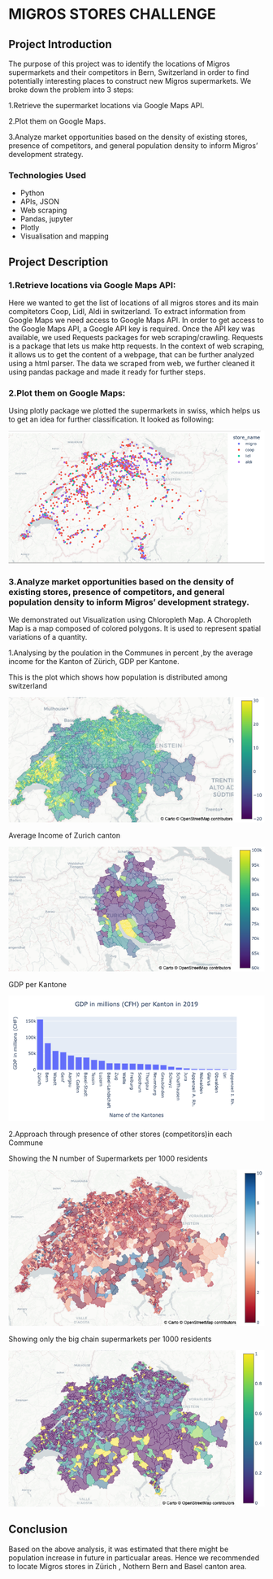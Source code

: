 # MIGROS STORES CHALLENGE

## Project Introduction
   The purpose of this project was to identify the locations of Migros supermarkets and their competitors in Bern, Switzerland in order to find potentially interesting places to construct new Migros supermarkets. We broke down the problem into 3 steps:
    
   1.Retrieve the supermarket locations via Google Maps API.
    
   2.Plot them on Google Maps.
    
   3.Analyze market opportunities based on the density of existing stores, presence of competitors, and general population density to inform Migros’ development strategy.

### Technologies Used
* Python
* APIs, JSON
* Web scraping
* Pandas, jupyter
* Plotly
* Visualisation and mapping

## Project Description

### 1.Retrieve locations via Google Maps API:
   Here we wanted to get the list of locations of all migros stores and its main compitetors Coop, Lidl, Aldi in switzerland. To extract information from Google Maps we need access to Google Maps API. In order to get access to the Google Maps API, a Google API key is required. 
    Once the API key was available, we used Requests packages for web scraping/crawling. Requests is a package that lets us make http requests. In the context of web scraping, it allows us to get the content of a webpage, that can be further analyzed using a html parser.
    The data we scraped from web, we further cleaned it using pandas package and made it ready for further steps.
    
### 2.Plot them on Google Maps:
   Using plotly package we plotted the supermarkets in swiss, which helps us to get an idea for further classification.
    It looked as following:

![Test Image 1](reports/img/stores.jpg)

    
### 3.Analyze market opportunities based on the density of existing stores, presence of competitors, and general population density to inform Migros’ development strategy.

We demonstrated out Visualization using Chloropleth Map. A Choropleth Map is a map composed of colored polygons. It is used to represent spatial variations of a quantity. 
   
   1.Analysing by the poulation in the Communes in percent ,by the average income for the Kanton of Zürich, GDP per Kantone.
   
   This is the plot which shows how population is distributed among switzerland

![Test Image 2](reports/img/population_density.png)
   
   Average Income of Zurich canton 

![Test Image 3](reports/img/avg_income_Zurich.png)
   
   GDP per Kantone 

![Test Image 4](reports/img/GDP_per_canton.png)  
  
   2.Approach through presence of other stores (competitors)in each Commune
   
   Showing the N number of Supermarkets per 1000 residents

![Test Image 5](reports/img/asm.png)
   
   Showing only the big chain supermarkets per 1000 residents

![Test Image 6](reports/img/bsm.png)

## Conclusion
   Based on the above analysis, it was estimated that there might be population increase in future in particualar areas. Hence we recommended to locate Migros stores in Zürich , Nothern Bern and Basel canton area.



